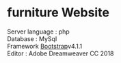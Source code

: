 # furniture Website <br>
Server language : php <br>
Database : MySql <br>
Framework [Bootstrap](https://getbootstrap.com/)v4.1.1  <br> 
Editor : Adobe Dreamweaver CC 2018
